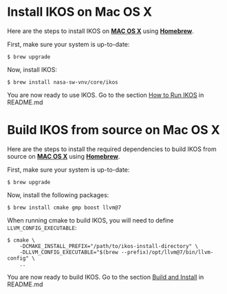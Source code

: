 Install IKOS on Mac OS X
========================

Here are the steps to install IKOS on **[MAC OS X](https://www.apple.com/macos/high-sierra/)** using **[Homebrew](https://brew.sh/)**.

First, make sure your system is up-to-date:

```
$ brew upgrade
```

Now, install IKOS:

```
$ brew install nasa-sw-vnv/core/ikos
```

You are now ready to use IKOS. Go to the section [How to Run IKOS](../README.md#how-to-run-ikos) in README.md

Build IKOS from source on Mac OS X
==================================

Here are the steps to install the required dependencies to build IKOS from source on **[MAC OS X](https://www.apple.com/macos/high-sierra/)** using **[Homebrew](https://brew.sh/)**.

First, make sure your system is up-to-date:

```
$ brew upgrade
```

Now, install the following packages:

```
$ brew install cmake gmp boost llvm@7
```

When running cmake to build IKOS, you will need to define `LLVM_CONFIG_EXECUTABLE`:

```
$ cmake \
    -DCMAKE_INSTALL_PREFIX="/path/to/ikos-install-directory" \
    -DLLVM_CONFIG_EXECUTABLE="$(brew --prefix)/opt/llvm@7/bin/llvm-config" \
    ..
```

You are now ready to build IKOS. Go to the section [Build and Install](../README.md#build-and-install) in README.md
